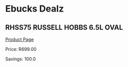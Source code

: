 
# Ebucks Dealz
## RHSS75 RUSSELL HOBBS 6.5L OVAL
[Product Page](https://www.ebucks.com/web/shop/productSelected.do?prodId=1049191261&catId=704983235)

Price: R699.00

Savings: 100.0


	